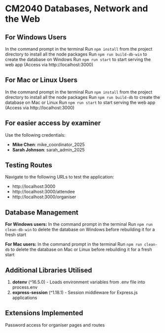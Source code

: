 # CM2040 Databases, Network and the Web

## For Windows Users
In the command prompt in the terminal
Run ```npm install``` from the project directory to install all the node packages
Run ```npm run build-db-win``` to create the database on Windows
Run ```npm run start``` to start serving the web app (Access via http://localhost:3000)

## For Mac or Linux Users
In the command prompt in the terminal
Run ```npm install``` from the project directory to install all the node packages
Run ```npm run build-db``` to create the database on Mac or Linux 
Run ```npm run start``` to start serving the web app (Access via http://localhost:3000)


## For easier access by examiner
Use the following credentials:

- **Mike Chen**: mike_coordinator_2025 
- **Sarah Johnson**: sarah_admin_2025

## Testing Routes
Navigate to the following URLs to test the application:

- http://localhost:3000
- http://localhost:3000/attendee
- http://localhost:3000/organiser

## Database Management

**For Windows users:**
In the command prompt in the terminal
Run ```npm run clean-db-win``` to delete the database on Windows before rebuilding it for a fresh start

**For Mac users:**
In the command prompt in the terminal
Run ```npm run clean-db``` to delete the database on Mac or Linux before rebuilding it for a fresh start

## Additional Libraries Utilised

1. **dotenv** (^16.5.0) - Loads environment variables from .env file into process.env
2. **express-session** (^1.18.1) - Session middleware for Express.js applications

## Extensions Implemented
Password access for organiser pages and routes


